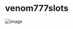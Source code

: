 # venom777slots
![image](https://github.com/ser0ja/777slots-public/assets/5020923/20b35638-42cc-42f3-b1e3-f38438cc6cc6)
